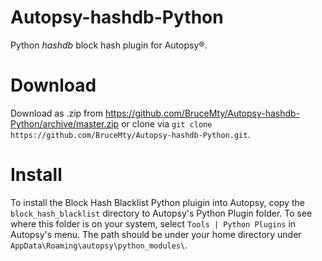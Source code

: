 # Autopsy-hashdb-Python
Python _hashdb_ block hash plugin for Autopsy&reg;.

# Download
Download as .zip from https://github.com/BruceMty/Autopsy-hashdb-Python/archive/master.zip or clone via `git clone https://github.com/BruceMty/Autopsy-hashdb-Python.git`.

# Install
To install the Block Hash Blacklist Python pluigin into Autopsy, copy the `block_hash_blacklist` directory to Autopsy's Python Plugin folder.  To see where this folder is on your system, select `Tools | Python Plugins` in Autopsy's menu.  The path should be under your home directory under `AppData\Roaming\autopsy\python_modules\`.


